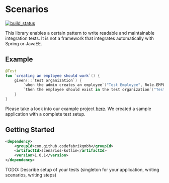 # Scenarios
[![build_status](https://travis-ci.org/CodeFabrikGmbH/scenarios-kotlin.svg?branch=main)](https://travis-ci.org/github/CodeFabrikGmbH/scenarios-kotlin)

This library enables a certain pattern to write readable and maintainable integration tests. It is not a framework that
integrates automatically with Spring or JavaEE.

## Example

```kotlin
@Test
fun `creating an employee should work`() {
    given(::`test organization`) {
        `when the admin creates an employee`("Test Employee", Role.EMPLOYEE)
        `then the employee should exist in the test organization`("Test Employee", Role.EMPLOYEE)
    }
} 
```

Please take a look into our example project [here](https://github.com/CodeFabrikGmbH/scenarios-kotlin/tree/main/example). We created a sample application with a complete test setup.

## Getting Started

```xml
<dependency>
    <groupId>com.github.codefabrikgmbh</groupId>
    <artifactId>scenarios-kotlin</artifactId>
    <version>1.0.1</version>
</dependency>
```

TODO: Describe setup of your tests (singleton for your application, writing scenarios, writing steps)
